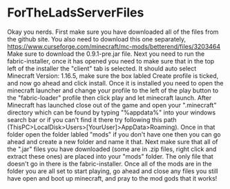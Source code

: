# ForTheLadsServerFiles
Okay you nerds.
First make sure you have downloaded all of the files from the github site.
You also need to download this one separately, https://www.curseforge.com/minecraft/mc-mods/betterend/files/3203464
Make sure to download the 0.9.1-pre.jar file.
Next you need to run the fabric-installer, once it has opened you need to make sure that in the top
left of the installer the "client" tab is selected.
It should auto select Minecraft Version: 1.16.5, make sure the box labled Create profile is ticked,
and now go ahead and click install.
Once it is installed you need to open the minecraft launcher and change your profile to the left of the
play button to the "fabric-loader" profile then click play and let minecraft launch.
After Minecraft has launched close out of the game and open your ".minecraft" directory which can be found
by typing "%appdata%" into your windows search bar or if you can't find it there try
following this path (ThisPC>LocalDisk>Users>[YourUser]>AppData>Roaming). Once in that folder open the folder
labled "mods" if you don't have one then you can go ahead and create a new folder and name it that.
Next make sure that all of the ".jar" files you have downloaded (some are in .zip files, right click and extract these ones) 
are placed into your
"mods" folder. The only file that doesn't go in there is the fabric-installer.
Once all of the mods are in the folder you are all set to start playing, go ahead and close any files you still
have open and boot up minecraft, and pray to the mod gods that it works!
